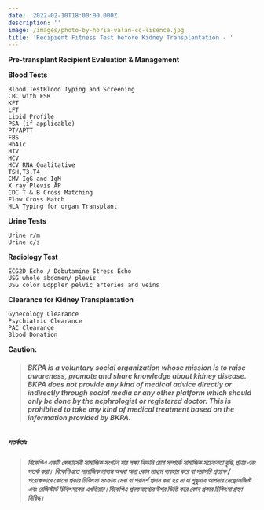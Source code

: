 ```yaml
---
date: '2022-02-10T18:00:00.000Z'
description: ''
image: /images/photo-by-horia-valan-cc-lisence.jpg
title: 'Recipient Fitness Test before Kidney Transplantation - '
---
```




**Pre-transplant Recipient Evaluation & Management**

**Blood Tests**

    Blood TestBlood Typing and Screening
    CBC with ESR 
    KFT
    LFT
    Lipid Profile
    PSA (if applicable)
    PT/APTT
    FBS
    HbA1c
    HIV
    HCV
    HCV RNA Qualitative
    TSH,T3,T4
    CMV IgG and IgM
    X ray Plevis AP
    CDC T & B Cross Matching
    Flow Cross Match
    HLA Typing for organ Transplant

**Urine Tests**

    Urine r/m
    Urine c/s

**Radiology Test**

    ECG2D Echo / Dobutamine Stress Echo 
    USG whole abdomen/ plevis
    USG color Doppler pelvic arteries and veins

**Clearance for Kidney Transplantation**

    Gynecology Clearance
    Psychiatric Clearance
    PAC Clearance 
    Blood Donation   

**Caution:**

> ###### **BKPA is a voluntary social organization whose mission is to raise awareness, promote and share knowledge about kidney disease. BKPA does not provide any kind of medical advice directly or indirectly through social media or any other platform which should only be done by the nephrologist or registered doctor. This is prohibited to take any kind of medical treatment based on the information provided by BKPA.**

##### **সতর্কতাঃ**

> ###### **বিকেপিএ একটি স্বেচ্ছাসেবী সামাজিক সংগঠন যার লক্ষ্য কিডনি রোগ সম্পর্কে সামাজিক সচেতনতা বৃদ্ধি,প্রচার এবং সতর্ক করা। বিকেপিএতে সামাজিক মাধ্যম অথবা অন্য কোন মাধ্যম ব্যবহার করে বা সরাসরি প্রত্যক্ষ / পরোক্ষভাবে কোনো প্রকার চিকিৎসা সংক্রান্ত সেবা বা পরামর্শ প্রদান করা হয় না যা শুধুমাত্র আপনার নেফ্রোলজিস্ট এবং রেজিস্টার্ড চিকিৎসকের এখতিয়ার।বিকেপিএ প্রদত্ত তথ্যের উপর ভিত্তি করে কোন প্রকার চিকিৎসা গ্রহণ নিষিদ্ধ।**
